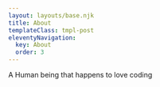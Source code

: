 ```yaml
---
layout: layouts/base.njk
title: About
templateClass: tmpl-post
eleventyNavigation:
  key: About
  order: 3
---
```


A Human being that happens to love coding
